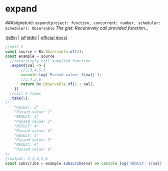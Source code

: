 # expand
###signature: `expand(project: function, concurrent: number, scheduler: Scheduler): Observable`
*The gist: Recursively call provided function...*

([jsBin](http://jsbin.com/fuxocepazi/1/edit?js,console) | [jsFiddle](https://jsfiddle.net/qg6qfqLz/34/) | [official docs](http://reactivex.io/rxjs/class/es6/Observable.js~Observable.html#instance-method-expand))
```js
//emit 2
const source = Rx.Observable.of(2);
const example = source
  //recursively call supplied function
  .expand(val => {
       //2,3,4,5,6
       console.log(`Passed value: ${val}`);
       //3,4,5,6
       return Rx.Observable.of(1 + val);
    })
  //call 5 times
  .take(5);
/*
	"RESULT: 2"
	"Passed value: 2"
	"RESULT: 3"
	"Passed value: 3"
	"RESULT: 4"
	"Passed value: 4"
	"RESULT: 5"
	"Passed value: 5"
	"RESULT: 6"
	"Passed value: 6"
*/
//output: 2,3,4,5,6
const subscribe = example.subscribe(val => console.log(`RESULT: ${val}`));
```